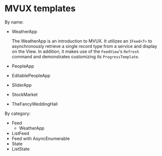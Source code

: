 # MVUX templates

By name:

- WeatherApp

    The WeatherApp is an introduction to MVUX.
    It utilizes an `IFeed<T>` to asynchronously retrieve a single record type from a service and display on the View.
    In addition, it makes use of the `FeedView`'s `Refresh` command and demonstrates customizing its `ProgressTemplate`.

- PeopleApp
- EditablePeopleApp
- SliderApp
- StockMarket
- TheFancyWeddingHall

By category:

- Feed
    - WeatherApp
- ListFeed
- Feed with AsyncEnumerable 
- State
- ListState